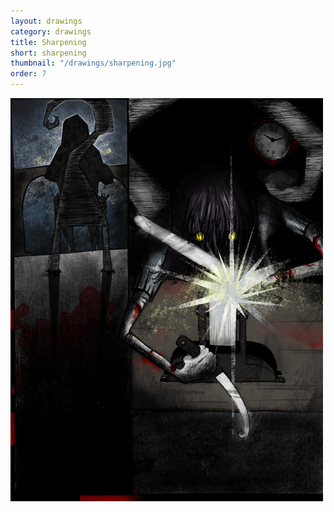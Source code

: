 ```yaml
---
layout: drawings
category: drawings
title: Sharpening
short: sharpening
thumbnail: "/drawings/sharpening.jpg"
order: 7
---
```


<img src="/drawings/sharpening.jpg" width="500" height="645" alt="sharpening">